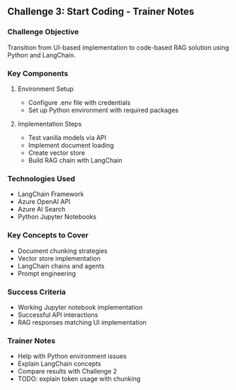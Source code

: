 ## Challenge 3: Start Coding - Trainer Notes

### Challenge Objective

Transition from UI-based implementation to code-based RAG solution using Python and LangChain.

### Key Components

1. Environment Setup

   - Configure .env file with credentials
   - Set up Python environment with required packages

2. Implementation Steps
   - Test vanilla models via API
   - Implement document loading
   - Create vector store
   - Build RAG chain with LangChain

### Technologies Used

- LangChain Framework
- Azure OpenAI API
- Azure AI Search
- Python Jupyter Notebooks

### Key Concepts to Cover

- Document chunking strategies
- Vector store implementation
- LangChain chains and agents
- Prompt engineering

### Success Criteria

- Working Jupyter notebook implementation
- Successful API interactions
- RAG responses matching UI implementation

### Trainer Notes

- Help with Python environment issues
- Explain LangChain concepts 
- Compare results with Challenge 2
- TODO: explain token usage with chunking
